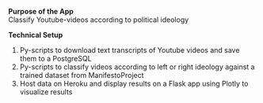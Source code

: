 **Purpose of the App**</br>
Classify Youtube-videos according to political ideology

**Technical Setup**</br>
1. Py-scripts to download text transcripts of Youtube videos and save them to a PostgreSQL
2. Py-scripts to classify videos according to left or right ideology against a trained dataset from ManifestoProject
3. Host data on Heroku and display results on a Flask app using Plotly to visualize results
